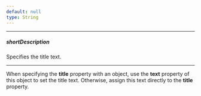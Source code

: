 ```yaml
---
default: null
type: String
---
```

---
##### shortDescription
Specifies the title text.

---
When specifying the **title** property with an object, use the **text** property of this object to set the title text. Otherwise, assign this text directly to the **title** property.